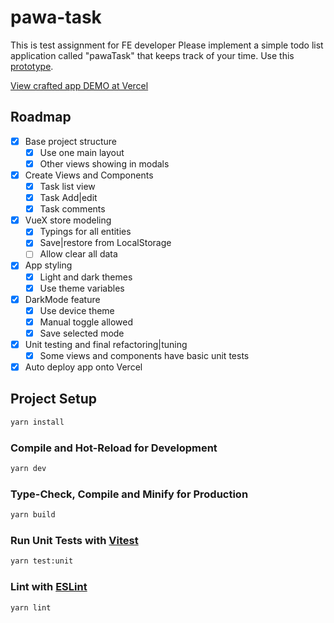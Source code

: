 # pawa-task

This is test assignment for FE developer Please implement a simple todo list application called "pawaTask" that keeps
track of your time. Use this [prototype](https://icvmmk.axshare.com/prototype.html).

[View crafted app DEMO at Vercel](https://pawa-task.vercel.app/)


## Roadmap

- [x] Base project structure
    - [x] Use one main layout
    - [x] Other views showing in modals
- [x] Create Views and Components
    - [x] Task list view
    - [x] Task Add|edit
    - [x] Task comments
- [x] VueX store modeling
    - [x] Typings for all entities
    - [x] Save|restore from LocalStorage
    - [ ] Allow clear all data
- [x] App styling
    - [x] Light and dark themes
    - [x] Use theme variables
- [x] DarkMode feature
    - [x] Use device theme
    - [x] Manual toggle allowed
    - [x] Save selected mode
- [x] Unit testing and final refactoring|tuning
    - [x] Some views and components have basic unit tests
- [x] Auto deploy app onto Vercel

## Project Setup

```sh
yarn install
```

### Compile and Hot-Reload for Development

```sh
yarn dev
```

### Type-Check, Compile and Minify for Production

```sh
yarn build
```

### Run Unit Tests with [Vitest](https://vitest.dev/)

```sh
yarn test:unit
```

### Lint with [ESLint](https://eslint.org/)

```sh
yarn lint
```
